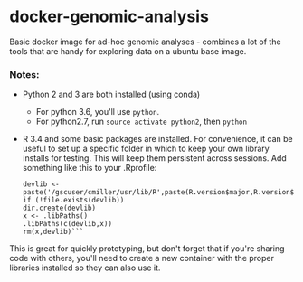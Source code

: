 # docker-genomic-analysis
Basic docker image for ad-hoc genomic analyses - combines a lot of the tools that are handy for exploring data on a ubuntu base image.

### Notes:
- Python 2 and 3 are both installed (using conda)
  - For python 3.6, you'll use `python`.  
  - For python2.7, run `source activate python2`, then `python`
  
- R 3.4 and some basic packages are installed. For convenience, it can be useful to set up a specific folder in which to keep your own library installs for testing. This will keep them persistent across sessions. Add something like this to your .Rprofile:
    ```
    devlib <- paste('/gscuser/cmiller/usr/lib/R',paste(R.version$major,R.version$minor,sep="."),sep="")
    if (!file.exists(devlib))
    dir.create(devlib)
    x <- .libPaths()
    .libPaths(c(devlib,x))
    rm(x,devlib)```
    
This is great for quickly prototyping, but don't forget that if you're sharing code with others, you'll need to create a new container with the proper libraries installed so they can also use it.
